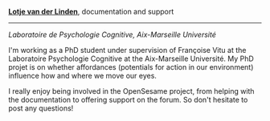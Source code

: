 **[Lotje van der Linden](http://www.cogsci.nl/lvanderlinden)**, documentation and support

---

*Laboratoire de Psychologie Cognitive, Aix-Marseille Université*

I'm working as a PhD student under supervision of Françoise Vitu at the Laboratoire Psychologie Cognitive at the Aix-Marseille Université. My PhD projet is on whether affordances (potentials for action in our environment) influence how and where we move our eyes.

I really enjoy being involved in the OpenSesame project, from helping with the documentation to offering support on the forum. So don't hesitate to post any questions!